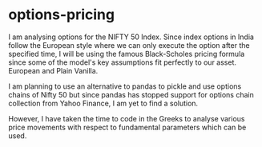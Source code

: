 # options-pricing

I am analysing options for the NIFTY 50 Index. Since index options in India follow the European style where we can only execute the option after the specified time, I will be using the famous Black-Scholes pricing formula since some of the model's key assumptions fit perfectly to our asset. European and Plain Vanilla.

I am planning to use an alternative to pandas to pickle and use options chains of Nifty 50 but since pandas has stopped support for options chain collection from Yahoo Finance, I am yet to find a solution.

However, I have taken the time to code in the Greeks to analyse various price movements with respect to fundamental parameters which can be used.

